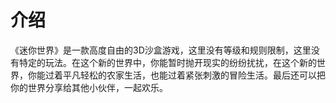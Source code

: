 # 介绍
   《迷你世界》是一款高度自由的3D沙盒游戏，这里没有等级和规则限制，这里没有特定的玩法。在这个新的世界中，你能暂时抛开现实的纷纷扰扰，在这个新的世界，你能过着平凡轻松的农家生活，也能过着紧张刺激的冒险生活。最后还可以把你的世界分享给其他小伙伴，一起欢乐。 
